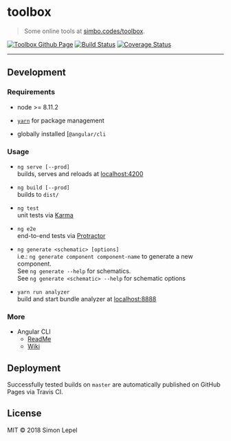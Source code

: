 toolbox
=======

  > Some online tools at [simbo.codes/toolbox](https://simbo.codes/toolbox).

[![Toolbox Github Page](https://img.shields.io/badge/github-page-blue.svg)](https://simbo.codes/toolbox/)
[![Build Status](https://travis-ci.org/simbo/toolbox.svg?branch=master)](https://travis-ci.org/simbo/toolbox)
[![Coverage Status](https://coveralls.io/repos/github/simbo/toolbox/badge.svg?branch=master)](https://coveralls.io/github/simbo/toolbox?branch=master)


--------------------------------------------------------------------------------


Development
-----------


### Requirements

  - node >= 8.11.2

  - [`yarn`](https://yarnpkg.com/lang/en/) for package management

  - globally installed [`@angular/cli`


### Usage

  - `ng serve [--prod]`  
    builds, serves and reloads at [localhost:4200](http://localhost:4200/)

  - `ng build [--prod]`  
    builds to `dist/`

  - `ng test`  
    unit tests via [Karma](https://karma-runner.github.io)

  - `ng e2e`  
    end-to-end tests via [Protractor](http://www.protractortest.org/)

  - `ng generate <schematic> [options]`  
    i.e.: `ng generate component component-name` to generate a new component.  
    See `ng generate --help` for schematics.  
    See `ng generate <schematic> --help` for schematic options

  - `yarn run analyzer`  
    build and start bundle analyzer at [localhost:8888](http://localhost:8888/)


### More

  - Angular CLI
      - [ReadMe](https://github.com/angular/angular-cli/blob/master/packages/angular/cli/README.md#documentation)
      - [Wiki](https://github.com/angular/angular-cli/wiki)


Deployment
----------

Successfully tested builds on `master` are automatically published on GitHub
Pages via Travis CI.


License
-------

MIT © 2018 Simon Lepel
